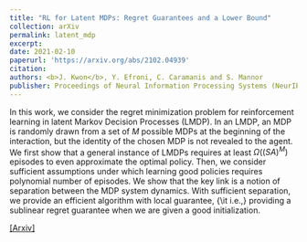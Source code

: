 ```yaml
---
title: "RL for Latent MDPs: Regret Guarantees and a Lower Bound"
collection: arXiv
permalink: latent_mdp
excerpt: 
date: 2021-02-10
paperurl: 'https://arxiv.org/abs/2102.04939'
citation: 
authors: <b>J. Kwon</b>, Y. Efroni, C. Caramanis and S. Mannor
publisher: Proceedings of Neural Information Processing Systems (NeurIPS) 2021 (Spotlight)
---
```


In this work, we consider the regret minimization problem for reinforcement learning in latent Markov Decision Processes (LMDP). In an LMDP, an MDP is randomly drawn from a set of $M$ possible MDPs at the beginning of the interaction, but the identity of the chosen MDP is not revealed to the agent. We first show that a general instance of LMDPs requires at least $\Omega((SA)^M)$ episodes to even approximate the optimal policy. Then, we consider sufficient assumptions under which learning good policies requires polynomial number of episodes. We show that the key link is a notion of separation between the MDP system dynamics. With sufficient separation, we provide an efficient algorithm with local guarantee, {\it i.e.,} providing a sublinear regret guarantee when we are given a good initialization. 


[[Arxiv]](https://arxiv.org/abs/2102.04939)